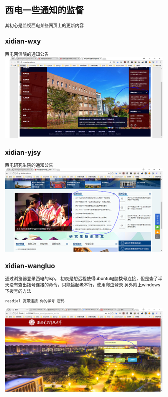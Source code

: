 # 西电一些通知的监督

其初心是监视西电某些网页上的更新内容

## xidian-wxy
西电网信院的通知公告
![2](imgs/2.PNG)

## xidian-yjsy
西电研究生院的通知公告
![1](imgs/1.PNG)

## xidian-wangluo
通过浏览器登录西电的isp。
初衷是想远程使得ubuntu电脑拨号连接，但是查了半天没有查出拨号连接的命令，只能拾起老本行，使用爬虫登录
另外附上windows下拨号的方法
```cmd
rasdial 宽带连接 你的学号 密码
```
![3](imgs/3.PNG)